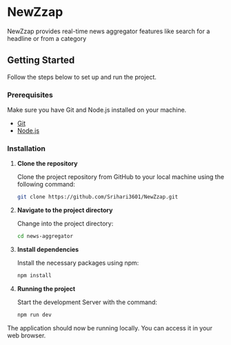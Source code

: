 # NewZzap

NewZzap provides real-time news aggregator features like search for a headline or from a category 


## Getting Started

Follow the steps below to set up and run the project.

### Prerequisites

Make sure you have Git and Node.js installed on your machine.

- [Git](https://git-scm.com/)
- [Node.js](https://nodejs.org/)

### Installation

1. **Clone the repository**

   Clone the project repository from GitHub to your local machine using the following command:

   ```bash
   git clone https://github.com/Srihari3601/NewZzap.git

2. **Navigate to the project directory**

   Change into the project directory:

   ```bash
   cd news-aggregator


3. **Install dependencies**

   Install the necessary packages using npm:

      ```bash
   npm install
4. **Running the project**

   Start the development Server with the command:
   
      ```bash
   npm run dev


The application should now be running locally. You can access it in your web browser.
   

